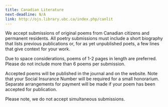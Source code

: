 ```yaml
---
title: Canadian Literature
next-deadline: N/A
link: http://ojs.library.ubc.ca/index.php/canlit
---
```


We accept submissions of original poems from Canadian citizens and permanent residents. All poetry submissions must include a short biography that lists previous publications or, for as yet unpublished poets, a few lines that give context for your work.

Due to space considerations, poems of 1-2 pages in length are preferred. Please do not include more than 6 poems per submission.

Accepted poems will be published in the journal and on the website. Note that your Social Insurance Number will be required for a small honorarium. Separate arrangements for payment will be made if your poem has been accepted for publication.

Please note, we do not accept simultaneous submissions.